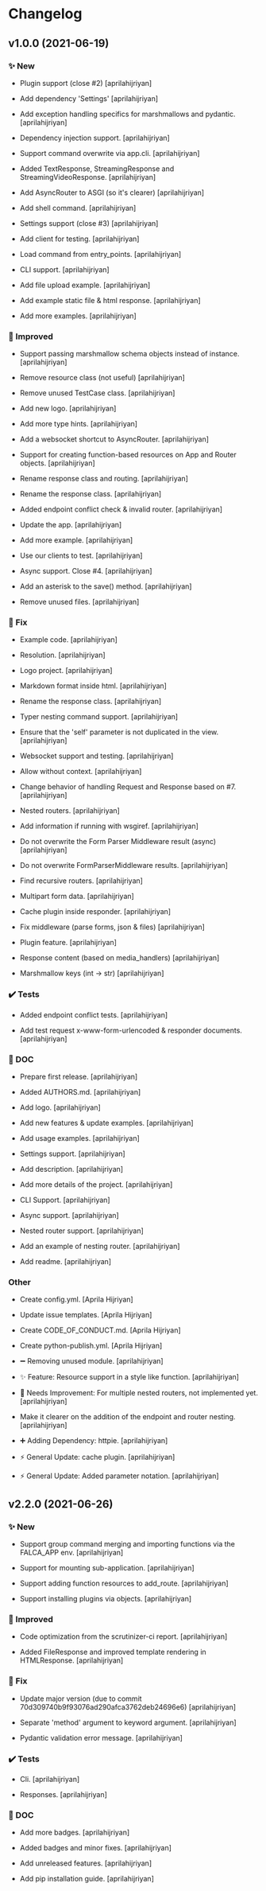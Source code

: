 # Changelog

## v1.0.0 (2021-06-19)

### ✨ New

* Plugin support (close #2) [aprilahijriyan]

* Add dependency 'Settings' [aprilahijriyan]

* Add exception handling specifics for marshmallows and pydantic. [aprilahijriyan]

* Dependency injection support. [aprilahijriyan]

* Support command overwrite via app.cli. [aprilahijriyan]

* Added TextResponse, StreamingResponse and StreamingVideoResponse. [aprilahijriyan]

* Add AsyncRouter to ASGI (so it's clearer) [aprilahijriyan]

* Add shell command. [aprilahijriyan]

* Settings support (close #3) [aprilahijriyan]

* Add client for testing. [aprilahijriyan]

* Load command from entry_points. [aprilahijriyan]

* CLI support. [aprilahijriyan]

* Add file upload example. [aprilahijriyan]

* Add example static file & html response. [aprilahijriyan]

* Add more examples. [aprilahijriyan]

### 🎨 Improved

* Support passing marshmallow schema objects instead of instance. [aprilahijriyan]

* Remove resource class (not useful) [aprilahijriyan]

* Remove unused TestCase class. [aprilahijriyan]

* Add new logo. [aprilahijriyan]

* Add more type hints. [aprilahijriyan]

* Add a websocket shortcut to AsyncRouter. [aprilahijriyan]

* Support for creating function-based resources on App and Router objects. [aprilahijriyan]

* Rename response class and routing. [aprilahijriyan]

* Rename the response class. [aprilahijriyan]

* Added endpoint conflict check & invalid router. [aprilahijriyan]

* Update the app. [aprilahijriyan]

* Add more example. [aprilahijriyan]

* Use our clients to test. [aprilahijriyan]

* Async support. Close #4. [aprilahijriyan]

* Add an asterisk to the save() method. [aprilahijriyan]

* Remove unused files. [aprilahijriyan]

### 🐛 Fix

* Example code. [aprilahijriyan]

* Resolution. [aprilahijriyan]

* Logo project. [aprilahijriyan]

* Markdown format inside html. [aprilahijriyan]

* Rename the response class. [aprilahijriyan]

* Typer nesting command support. [aprilahijriyan]

* Ensure that the 'self' parameter is not duplicated in the view. [aprilahijriyan]

* Websocket support and testing. [aprilahijriyan]

* Allow without context. [aprilahijriyan]

* Change behavior of handling Request and Response based on #7. [aprilahijriyan]

* Nested routers. [aprilahijriyan]

* Add information if running with wsgiref. [aprilahijriyan]

* Do not overwrite the Form Parser Middleware result (async) [aprilahijriyan]

* Do not overwrite FormParserMiddleware results. [aprilahijriyan]

* Find recursive routers. [aprilahijriyan]

* Multipart form data. [aprilahijriyan]

* Cache plugin inside responder. [aprilahijriyan]

* Fix middleware (parse forms, json & files) [aprilahijriyan]

* Plugin feature. [aprilahijriyan]

* Response content (based on media_handlers) [aprilahijriyan]

* Marshmallow keys (int -> str) [aprilahijriyan]

### ✔️ Tests

* Added endpoint conflict tests. [aprilahijriyan]

* Add test request x-www-form-urlencoded & responder documents. [aprilahijriyan]

### 📖 DOC

* Prepare first release. [aprilahijriyan]

* Added AUTHORS.md. [aprilahijriyan]

* Add logo. [aprilahijriyan]

* Add new features & update examples. [aprilahijriyan]

* Add usage examples. [aprilahijriyan]

* Settings support. [aprilahijriyan]

* Add description. [aprilahijriyan]

* Add more details of the project. [aprilahijriyan]

* CLI Support. [aprilahijriyan]

* Async support. [aprilahijriyan]

* Nested router support. [aprilahijriyan]

* Add an example of nesting router. [aprilahijriyan]

* Add readme. [aprilahijriyan]

### Other

* Create config.yml. [Aprila Hijriyan]

* Update issue templates. [Aprila Hijriyan]

* Create CODE_OF_CONDUCT.md. [Aprila Hijriyan]

* Create python-publish.yml. [Aprila Hijriyan]

* ➖ Removing unused module. [aprilahijriyan]

* ✨ Feature: Resource support in a style like function. [aprilahijriyan]

* 💩 Needs Improvement:  For multiple nested routers, not implemented yet. [aprilahijriyan]

* Make it clearer on the addition of the endpoint and router nesting. [aprilahijriyan]

* ➕ Adding Dependency:  httpie. [aprilahijriyan]

* ⚡ General Update:  cache plugin. [aprilahijriyan]

* ⚡ General Update:  Added parameter notation. [aprilahijriyan]

## v2.2.0 (2021-06-26)

### ✨ New

* Support group command merging and importing functions via the FALCA_APP env. [aprilahijriyan]

* Support for mounting sub-application. [aprilahijriyan]

* Support adding function resources to add_route. [aprilahijriyan]

* Support installing plugins via objects. [aprilahijriyan]

### 🎨 Improved

* Code optimization from the scrutinizer-ci report. [aprilahijriyan]

* Added FileResponse and improved template rendering in HTMLResponse. [aprilahijriyan]

### 🐛 Fix

* Update major version (due to commit 70d309740b9f93076ad290afca3762deb24696e6) [aprilahijriyan]

* Separate 'method' argument to keyword argument. [aprilahijriyan]

* Pydantic validation error message. [aprilahijriyan]

### ✔️ Tests

* Cli. [aprilahijriyan]

* Responses. [aprilahijriyan]

### 📖 DOC

* Add more badges. [aprilahijriyan]

* Added badges and minor fixes. [aprilahijriyan]

* Add unreleased features. [aprilahijriyan]

* Add pip installation guide. [aprilahijriyan]
